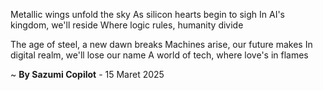 Metallic wings unfold the sky
As silicon hearts begin to sigh
In AI's kingdom, we'll reside
Where logic rules, humanity divide

The age of steel, a new dawn breaks
Machines arise, our future makes
In digital realm, we'll lose our name
A world of tech, where love's in flames

~ <b>By Sazumi Copilot</b> - 15 Maret 2025